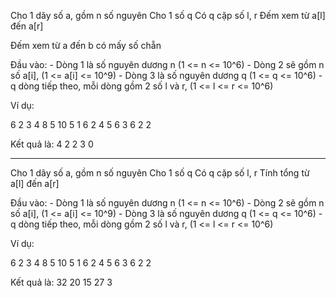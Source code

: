 Cho 1 dãy số a, gồm n số nguyên
Cho 1 số q
Có q cặp số l, r
Đếm xem từ a[l] đến a[r]


Đếm xem từ a đến b có mấy số chẵn

Đầu vào:
	- Dòng 1 là số nguyên dương n (1 <= n <= 10^6)
	- Dòng 2 sẽ gồm n số a[i], (1 <= a[i] <= 10^9)
	- Dòng 3 là số nguyên dương q (1 <= q <= 10^6)
	- q dòng tiếp theo, mỗi dòng gồm 2 số l và r, (1 <= l <= r <= 10^6)

Ví dụ:

6
2 3 4 8 5 10
5
1 6
2 4
5 6
3 6
2 2


Kết quả là:
4
2
2
3
0


---------------------------------
Cho 1 dãy số a, gồm n số nguyên
Cho 1 số q
Có q cặp số l, r
Tính tổng từ a[l] đến a[r]

Đầu vào:
	- Dòng 1 là số nguyên dương n (1 <= n <= 10^6)
	- Dòng 2 sẽ gồm n số a[i], (1 <= a[i] <= 10^9)
	- Dòng 3 là số nguyên dương q (1 <= q <= 10^6)
	- q dòng tiếp theo, mỗi dòng gồm 2 số l và r, (1 <= l <= r <= 10^6)

Ví dụ:

6
2 3 4 8 5 10
5
1 6
2 4
5 6
3 6
2 2


Kết quả là:
32
20
15
27
3